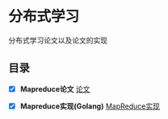 # 分布式学习
分布式学习论文以及论文的实现

## 目录
- [x] **Mapreduce论文** [论文](https://github.com/YushuaiJi/DIstribution-System/blob/master/Paper/MapReduce)
- [x] **Mapreduce实现(Golang)** [MapReduce实现](https://github.com/YushuaiJi/DIstribution-System/blob/master/Paper/MapReduce)


